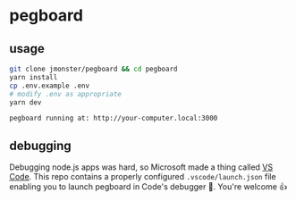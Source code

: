 # pegboard

## usage
```sh
git clone jmonster/pegboard && cd pegboard
yarn install
cp .env.example .env
# modify .env as appropriate
yarn dev
```
```
pegboard running at: http://your-computer.local:3000
```

## debugging
Debugging node.js apps was hard, so Microsoft made a thing called [VS Code](https://code.visualstudio.com). This repo contains a properly configured `.vscode/launch.json` file enabling you to launch pegboard in Code's debugger 🙌. You're welcome 👍
